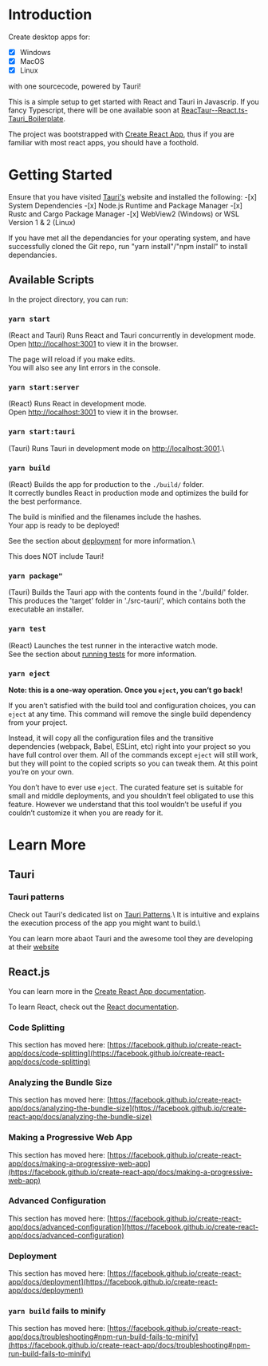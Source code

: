 # Introduction

Create desktop apps for: 
-[x] Windows 
-[x] MacOS 
-[x] Linux

with one sourcecode, powered by Tauri!

This is a simple setup to get started with React and Tauri in Javascrip. If you fancy Typescript, there will be one available soon at [ReacTaur--React.ts-Tauri_Boilerplate](https://github.com/MPMcIntyre/ReacTaur--React.ts-Tauri_Boilerplate).

The project was bootstrapped with [Create React App](https://github.com/facebook/create-react-app), thus if you are familiar with most react apps, you should have a foothold.

# Getting Started

Ensure that you have visited [Tauri's](https://tauri.studio/en/docs/getting-started/intro) website and installed the following: -[x] System Dependencies -[x] Node.js Runtime and Package Manager -[x] Rustc and Cargo Package Manager -[x] WebView2 (Windows) or WSL Version 1 & 2 (Linux)

If you have met all the dependancies for your operating system, and have successfully cloned the Git repo, run "yarn install"/"npm install" to install dependancies.

## Available Scripts

In the project directory, you can run:

### `yarn start`

(React and Tauri) Runs React and Tauri concurrently in development mode.\
Open [http://localhost:3001](http://localhost:3001) to view it in the browser.

The page will reload if you make edits.\
You will also see any lint errors in the console.

### `yarn start:server`

(React) Runs React in development mode.\
Open [http://localhost:3001](http://localhost:3001) to view it in the browser.

### `yarn start:tauri`

(Tauri) Runs Tauri in development mode on [http://localhost:3001](http://localhost:3001).\

### `yarn build`

(React) Builds the app for production to the `./build/` folder.\
It correctly bundles React in production mode and optimizes the build for the best performance.

The build is minified and the filenames include the hashes.\
Your app is ready to be deployed!

See the section about [deployment](https://facebook.github.io/create-react-app/docs/deployment) for more information.\

This does NOT include Tauri!

### `yarn package"`

(Tauri) Builds the Tauri app with the contents found in the './build/' folder.\
This produces the 'target' folder in './src-tauri/', which contains both the executable an installer.

### `yarn test`

(React) Launches the test runner in the interactive watch mode.\
See the section about [running tests](https://facebook.github.io/create-react-app/docs/running-tests) for more information.

### `yarn eject`

**Note: this is a one-way operation. Once you `eject`, you can’t go back!**

If you aren’t satisfied with the build tool and configuration choices, you can `eject` at any time. This command will remove the single build dependency from your project.

Instead, it will copy all the configuration files and the transitive dependencies (webpack, Babel, ESLint, etc) right into your project so you have full control over them. All of the commands except `eject` will still work, but they will point to the copied scripts so you can tweak them. At this point you’re on your own.

You don’t have to ever use `eject`. The curated feature set is suitable for small and middle deployments, and you shouldn’t feel obligated to use this feature. However we understand that this tool wouldn’t be useful if you couldn’t customize it when you are ready for it.

# Learn More

## Tauri

### Tauri patterns

Check out Tauri's dedicated list on [Tauri Patterns](https://tauri.studio/en/docs/usage/patterns/about-patterns).\ It is intuitive and explains the execution process of the app you might want to build.\

You can learn more abaot Tauri and the awesome tool they are developing at their [website](https://tauri.studio/en/docs/getting-started/intro)

## React.js

You can learn more in the [Create React App documentation](https://facebook.github.io/create-react-app/docs/getting-started).

To learn React, check out the [React documentation](https://reactjs.org/).

### Code Splitting

This section has moved here: [https://facebook.github.io/create-react-app/docs/code-splitting](https://facebook.github.io/create-react-app/docs/code-splitting)

### Analyzing the Bundle Size

This section has moved here: [https://facebook.github.io/create-react-app/docs/analyzing-the-bundle-size](https://facebook.github.io/create-react-app/docs/analyzing-the-bundle-size)

### Making a Progressive Web App

This section has moved here: [https://facebook.github.io/create-react-app/docs/making-a-progressive-web-app](https://facebook.github.io/create-react-app/docs/making-a-progressive-web-app)

### Advanced Configuration

This section has moved here: [https://facebook.github.io/create-react-app/docs/advanced-configuration](https://facebook.github.io/create-react-app/docs/advanced-configuration)

### Deployment

This section has moved here: [https://facebook.github.io/create-react-app/docs/deployment](https://facebook.github.io/create-react-app/docs/deployment)

### `yarn build` fails to minify

This section has moved here: [https://facebook.github.io/create-react-app/docs/troubleshooting#npm-run-build-fails-to-minify](https://facebook.github.io/create-react-app/docs/troubleshooting#npm-run-build-fails-to-minify)

